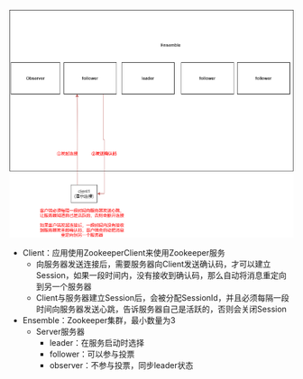 ![1](../0.图片/p\1.png)

* Client：应用使用ZookeeperClient来使用Zookeeper服务
  * 向服务器发送连接后，需要服务器向Client发送确认码，才可以建立Session，如果一段时间内，没有接收到确认码，那么自动将消息重定向到另一个服务器
  * Client与服务器建立Session后，会被分配SessionId，并且必须每隔一段时间向服务器发送心跳，告诉服务器自己是活跃的，否则会关闭Session
* Ensemble：Zookeeper集群，最小数量为3
  * Server服务器
    * leader：在服务启动时选择
    * follower：可以参与投票
    * observer：不参与投票，同步leader状态





